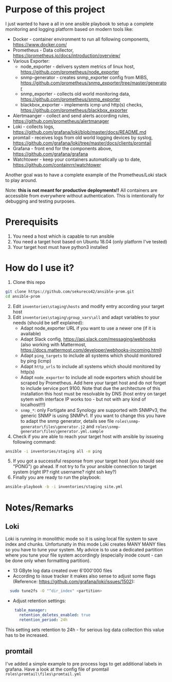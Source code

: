 # Purpose of this project

I just wanted to have a all in one ansible playbook to setup a complete monitoring and logging platform based on modern tools like:
* Docker - container environment to run all following components, https://www.docker.com/
* Prometheus - Data collector, https://prometheus.io/docs/introduction/overview/
* Various Exporter:
  * node_exporter - delivers system metrics of linux host, https://github.com/prometheus/node_exporter
  * snmp-generator - creates snmp_exporter config from MIBS, https://github.com/prometheus/snmp_exporter/tree/master/generator
  * snmp_exporter - collects old world monitoring data, https://github.com/prometheus/snmp_exporter
  * blackbox_exporter - implements icmp und http(s) checks, https://github.com/prometheus/blackbox_exporter
* Alertmaanger - collect and send alerts according rules, https://github.com/prometheus/alertmanager
* Loki - collects logs, https://github.com/grafana/loki/blob/master/docs/README.md
* promtail - receives logs from old world logging devices by syslog, https://github.com/grafana/loki/tree/master/docs/clients/promtail
* Grafana - front end for the components above, https://github.com/grafana/grafana
* Watchtower - keep your containers automatically up to date, https://github.com/containrrr/watchtower

Another goal was to have a complete example of the Prometheus/Loki stack to play around. 

Note: **this is not meant for productive deployments!!** All containers are accessible from everywhere without authentication. This is intentionally for debugging and testing purposes.

# Prerequisits
1. You need a host which is capable to run ansible
2. You need a target host based on Ubuntu 18.04 (only platform I've tested)
3. Your target host must have python3 installed

# How do I use it?
1. Clone this repo
```bash
git clone https://github.com/sekureco42/ansible-prom.git
cd ansible-prom
```
2. Edit `inventories\staging\hosts` and modify entry according your target host
3. Edit `inventories\staging\group_vars\all` and adapt variables to your needs (should be self explained):
   * Adapt node_exporter URL if you want to use a newer one (if it is available)
   * Adapt Slack config, https://api.slack.com/messaging/webhooks (also working with Mattermost, https://docs.mattermost.com/developer/webhooks-incoming.html) 
   * Adapt `ping_targets` to include all systems which should monitored by ping (icmp)
   * Adapt `http_urls` to include all systems which should monitored by http(s)
   * Adapt `node_exporter` to include all node exporters which should be scraped by Prometheus.
     Add here your target host and do not forget to include service port 9100. Note that due the architecture of this installation this host must be resolvable by DNS (host entry on target sytem with interface IP works too - but not with any kind of localhost!!!)
   * `snmp_*`: only Fortigate and Synology are supported with SNMPv3, the generic SNMP is using SNMPv1. If you want to change this you have to adapt the snmp generator, details see file `roles\snmp-generator\files\generator.j2` and `roles\snmp-generator\files\generator.yml.sample`
4. Check if you are able to reach your target host with ansible by issueing following command:
```bash
ansible -i inventories/staging all -m ping
```
5. If you got a successful response from your target host (you should see "PONG") go ahead. If not try to fix your ansible connection to target system (right IP? right username? right ssh key?)
6. Finally you are ready to run the playbook:
```bash
ansible-playbook -b -i inventories/staging site.yml
```

# Notes/Remarks
## Loki
Loki is running in monolithic mode so it is using local file system to save index and chunks. Unfortunatly in this mode Loki creates MANY MANY files so you have to tune your system. My advice is to use a dedicated partition where you tune your file system accordingly (especially inode count - can be done only when formatting partition).
* 13 GByte log data created  over 6'000'000 files
* According to issue tracker it makes also sense to adjust some flags (Reference: https://github.com/grafana/loki/issues/1502):
```bash
  sudo tune2fs -O "^dir_index" <partition>
```
* Adjust retention settings:
```yaml
    table_manager:
      retention_deletes_enabled: true
      retention_period: 24h
```
  This setting sets retention to 24h - for serious log data collection this value has to be increased.

## promtail
I've added a simple example to pre process logs to get additional labels in grafana. Have a look at the config file of promtail `roles\promtail\files\promtail.yml`